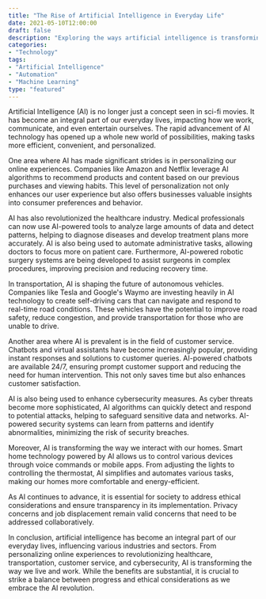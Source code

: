 ```yaml
---
title: "The Rise of Artificial Intelligence in Everyday Life"
date: 2021-05-10T12:00:00
draft: false
description: "Exploring the ways artificial intelligence is transforming our daily lives."
categories:
- "Technology"
tags:
- "Artificial Intelligence"
- "Automation"
- "Machine Learning"
type: "featured"
---
```


Artificial Intelligence (AI) is no longer just a concept seen in sci-fi movies. It has become an integral part of our everyday lives, impacting how we work, communicate, and even entertain ourselves. The rapid advancement of AI technology has opened up a whole new world of possibilities, making tasks more efficient, convenient, and personalized.

One area where AI has made significant strides is in personalizing our online experiences. Companies like Amazon and Netflix leverage AI algorithms to recommend products and content based on our previous purchases and viewing habits. This level of personalization not only enhances our user experience but also offers businesses valuable insights into consumer preferences and behavior.

AI has also revolutionized the healthcare industry. Medical professionals can now use AI-powered tools to analyze large amounts of data and detect patterns, helping to diagnose diseases and develop treatment plans more accurately. AI is also being used to automate administrative tasks, allowing doctors to focus more on patient care. Furthermore, AI-powered robotic surgery systems are being developed to assist surgeons in complex procedures, improving precision and reducing recovery time.

In transportation, AI is shaping the future of autonomous vehicles. Companies like Tesla and Google's Waymo are investing heavily in AI technology to create self-driving cars that can navigate and respond to real-time road conditions. These vehicles have the potential to improve road safety, reduce congestion, and provide transportation for those who are unable to drive.

Another area where AI is prevalent is in the field of customer service. Chatbots and virtual assistants have become increasingly popular, providing instant responses and solutions to customer queries. AI-powered chatbots are available 24/7, ensuring prompt customer support and reducing the need for human intervention. This not only saves time but also enhances customer satisfaction.

AI is also being used to enhance cybersecurity measures. As cyber threats become more sophisticated, AI algorithms can quickly detect and respond to potential attacks, helping to safeguard sensitive data and networks. AI-powered security systems can learn from patterns and identify abnormalities, minimizing the risk of security breaches.

Moreover, AI is transforming the way we interact with our homes. Smart home technology powered by AI allows us to control various devices through voice commands or mobile apps. From adjusting the lights to controlling the thermostat, AI simplifies and automates various tasks, making our homes more comfortable and energy-efficient.

As AI continues to advance, it is essential for society to address ethical considerations and ensure transparency in its implementation. Privacy concerns and job displacement remain valid concerns that need to be addressed collaboratively.

In conclusion, artificial intelligence has become an integral part of our everyday lives, influencing various industries and sectors. From personalizing online experiences to revolutionizing healthcare, transportation, customer service, and cybersecurity, AI is transforming the way we live and work. While the benefits are substantial, it is crucial to strike a balance between progress and ethical considerations as we embrace the AI revolution.
